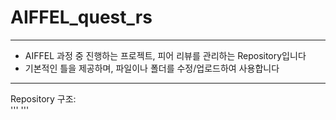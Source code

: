 # AIFFEL_quest_rs
---
- AIFFEL 과정 중 진행하는 프로젝트, 피어 리뷰를 관리하는 Repository입니다
- 기본적인 틀을 제공하며, 파일이나 폴더를 수정/업로드하여 사용합니다
---
Repository 구조:  
'''
'''
